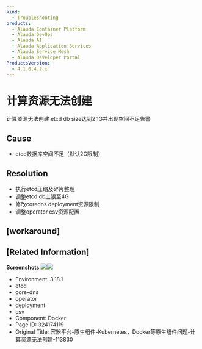 ```yaml
---
kind:
  - Troubleshooting
products:
  - Alauda Container Platform
  - Alauda DevOps
  - Alauda AI
  - Alauda Application Services
  - Alauda Service Mesh
  - Alauda Developer Portal
ProductsVersion:
  - 4.1.0,4.2.x
---
```

<!-- A type of document that involves encountering a fault, diagnosing it, performing root cause analysis, and providing solutions. -->

# 计算资源无法创建

计算资源无法创建 etcd db size达到2.1G并出现空间不足告警

## Cause
- etcd数据库空间不足（默认2G限制）

## Resolution
- 执行etcd压缩及碎片整理
- 调整etcd db上限至4G
- 修改coredns deployment资源限制
- 调整operator csv资源配置

## [workaround]

## [Related Information]
**Screenshots**
![](assets/rong-qi-ping-tai-yuan-sheng-zu-jian-kubernetes-dockerdeng-yuan-sheng-zu-jian-wen/1753519118_99781_cc5faa_%25E4%25BC%2581%25E4%25B8%259A%25E5%25BE%25AE%25E4%25BF%25A1%25E6%2588%25AA%25E5%259B%25BE_17535183509417.png)![](assets/rong-qi-ping-tai-yuan-sheng-zu-jian-kubernetes-dockerdeng-yuan-sheng-zu-jian-wen/1753519118_99781_c20121_%25E4%25BC%2581%25E4%25B8%259A%25E5%25BE%25AE%25E4%25BF%25A1%25E6%2588%25AA%25E5%259B%25BE_17535184721393.png)
- Environment: 3.18.1
- etcd
- core-dns
- operator
- deployment
- csv
- Component: Docker
- Page ID: 324174119
- Original Title: 容器平台-原生组件-Kubernetes，Docker等原生组件问题-计算资源无法创建-113830
